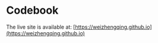 # Codebook

The live site is available at: [https://weizhengqing.github.io](https://weizhengqing.github.io)
